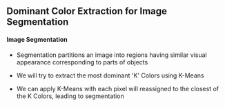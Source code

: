 ## Dominant Color Extraction for Image Segmentation

#### **Image Segmentation**

- Segmentation partitions an image into regions having similar visual appearance corresponding to parts of objects

- We will try to extract the most dominant 'K' Colors using K-Means

- We can apply K-Means with each pixel will reassigned to the closest of the K Colors, leading to segmentation
